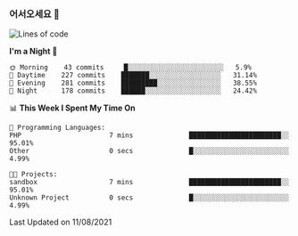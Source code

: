 ### 어서오세요 👋

<!--START_SECTION:waka-->
![Lines of code](https://img.shields.io/badge/From%20Hello%20World%20I%27ve%20Written-378547%20lines%20of%20code-blue)

**I'm a Night 🦉** 

```text
🌞 Morning    43 commits     █░░░░░░░░░░░░░░░░░░░░░░░░   5.9% 
🌆 Daytime    227 commits    ███████░░░░░░░░░░░░░░░░░░   31.14% 
🌃 Evening    281 commits    █████████░░░░░░░░░░░░░░░░   38.55% 
🌙 Night      178 commits    ██████░░░░░░░░░░░░░░░░░░░   24.42%

```


📊 **This Week I Spent My Time On** 

```text
💬 Programming Languages: 
PHP                      7 mins              ███████████████████████░░   95.01% 
Other                    0 secs              █░░░░░░░░░░░░░░░░░░░░░░░░   4.99%

🐱‍💻 Projects: 
sandbox                  7 mins              ███████████████████████░░   95.01% 
Unknown Project          0 secs              █░░░░░░░░░░░░░░░░░░░░░░░░   4.99%

```


 Last Updated on 11/08/2021
<!--END_SECTION:waka-->
